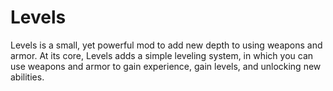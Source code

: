 # Levels
Levels is a small, yet powerful mod to add new depth to using weapons and armor. At its core, Levels adds a simple
leveling system, in which you can use weapons and armor to gain experience, gain levels, and unlocking new abilities.
